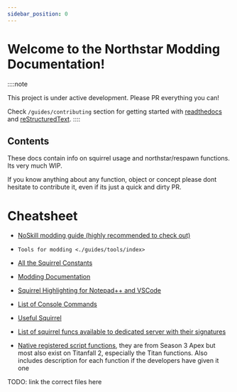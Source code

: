 ```yaml
---
sidebar_position: 0
---
```

# Welcome to the Northstar Modding Documentation!

::::note

This project is under active development. Please PR everything you can!

Check `/guides/contributing`  section for
getting started with [readthedocs](https://readthedocs.org/) and
[reStructuredText](https://en.wikipedia.org/wiki/ReStructuredText).
::::

## Contents

These docs contain info on squirrel usage and northstar/respawn
functions. Its very much WIP.

If you know anything about any function, object or concept please dont
hesitate to contribute it, even if its just a quick and dirty PR.

# Cheatsheet

-   [NoSkill modding guide (highly recommended to check
    out)](https://noskill.gitbook.io/titanfall2/)
-   `Tools for modding <./guides/tools/index>`

-   [All the Squirrel
    Constants](https://gist.github.com/laundmo/825c4708663a179b23e144402b09244f)
-   [Modding
    Documentation](https://github.com/ScureX/Titanfall2-ModdingDocumentation#readme)
-   [Squirrel Highlighting for Notepad++ and
    VSCode](https://gist.github.com/samisalreadytaken/5bcf322332074f31545ccb6651b88f2d)
-   [List of Console Commands](https://pastebin.com/raw/3DSCK09f)
-   [Useful
    Squirrel](https://faithful-piper-52c.notion.site/Useful-Squirrel-2300bc55141e4bee85b8c7dc8afffbc9)
-   [List of squirrel funcs available to dedicated server with their
    signatures](https://gist.github.com/laundmo/a6ee0692ae137876b7514c0f4a57df4b)
-   [Native registered script
    functions](https://github.com/kawainekome/ApexLegends_S3_Squirrel_Registered_API_SimpleDoc),
    they are from Season 3 Apex but most also exist on Titanfall 2,
    especially the Titan functions. Also includes description for each
    function if the developers have given it one

TODO: link the correct files here